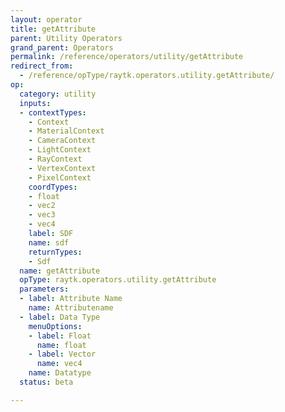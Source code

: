 ```yaml
---
layout: operator
title: getAttribute
parent: Utility Operators
grand_parent: Operators
permalink: /reference/operators/utility/getAttribute
redirect_from:
  - /reference/opType/raytk.operators.utility.getAttribute/
op:
  category: utility
  inputs:
  - contextTypes:
    - Context
    - MaterialContext
    - CameraContext
    - LightContext
    - RayContext
    - VertexContext
    - PixelContext
    coordTypes:
    - float
    - vec2
    - vec3
    - vec4
    label: SDF
    name: sdf
    returnTypes:
    - Sdf
  name: getAttribute
  opType: raytk.operators.utility.getAttribute
  parameters:
  - label: Attribute Name
    name: Attributename
  - label: Data Type
    menuOptions:
    - label: Float
      name: float
    - label: Vector
      name: vec4
    name: Datatype
  status: beta

---
```

